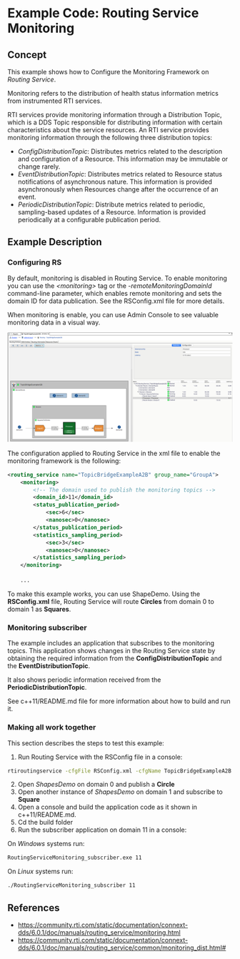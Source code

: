 # Example Code: Routing Service Monitoring

## Concept

This example shows how to Configure the Monitoring Framework on *Routing Service*.

Monitoring refers to the distribution of health status information metrics from
instrumented RTI services.

RTI services provide monitoring information through a Distribution Topic, which
is a DDS Topic responsible for distributing information with certain characteristics
about the service resources. An RTI service provides monitoring information
through the following three distribution topics:

-   *ConfigDistributionTopic*: Distributes metrics related to the description and
configuration of a Resource. This information may be immutable or change rarely.
-   *EventDistributionTopic*: Distributes metrics related to Resource status
notifications of asynchronous nature. This information is provided asynchronously
when Resources change after the occurrence of an event.
-   *PeriodicDistributionTopic*: Distribute metrics related to periodic,
sampling-based updates of a Resource. Information is provided periodically at
a configurable publication period.

## Example Description

### Configuring RS

By default, monitoring is disabled in Routing Service. To enable monitoring you
can use the *\<monitoring>* tag or the *-remoteMonitoringDomainId* command-line
parameter, which enables remote monitoring and sets the domain ID for data publication.
See the RSConfig.xml file for more details.

When monitoring is enable, you can use Admin Console to see valuable monitoring
data in a visual way.

![Routing Service in Admin Console for Monitoring](images/AdminConsoleMonitoringRS.png "Admin Console RS view")

The configuration applied to Routing Service in the xml file to enable
the monitoring framework is the following:

``` xml
<routing_service name="TopicBridgeExampleA2B" group_name="GroupA">
    <monitoring>
        <!-- The domain used to publish the monitoring topics -->
        <domain_id>11</domain_id>
        <status_publication_period>
            <sec>6</sec>
            <nanosec>0</nanosec>
        </status_publication_period>
        <statistics_sampling_period>
            <sec>3</sec>
            <nanosec>0</nanosec>
        </statistics_sampling_period>
    </monitoring>

    ...
```

To make this example works, you can use ShapeDemo. Using the **RSConfig.xml** file,
Routing Service will route **Circles** from domain 0 to domain 1 as **Squares**.

### Monitoring subscriber

The example includes an application that subscribes to the monitoring topics.
This application shows changes in the Routing Service state by obtaining the
required information from the **ConfigDistributionTopic** and the **EventDistributionTopic**.

It also shows periodic information received from the **PeriodicDistributionTopic**.

See c++11/README.md file for more information about how to build and run it.

### Making all work together

This section describes the steps to test this example:

1.  Run Routing Service with the RSConfig file in a console:

```sh
rtiroutingservice -cfgFile RSConfig.xml -cfgName TopicBridgeExampleA2B
```

2.  Open *ShapesDemo* on domain 0 and publish a **Circle**
3.  Open another instance of *ShapesDemo* on domain 1 and subscribe to **Square**
2.  Open a console and build the application code as it shown in c++11/README.md.
3.  Cd the build folder
4.  Run the subscriber application on domain 11 in a console:

On *Windows* systems run:

```sh
RoutingServiceMonitoring_subscriber.exe 11
```

On *Linux* systems run:

```sh
./RoutingServiceMonitoring_subscriber 11
```

## References

- https://community.rti.com/static/documentation/connext-dds/6.0.1/doc/manuals/routing_service/monitoring.html
- https://community.rti.com/static/documentation/connext-dds/6.0.1/doc/manuals/routing_service/common/monitoring_dist.html#